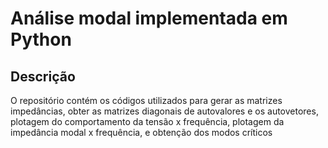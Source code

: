 # Análise modal implementada em Python

## Descrição 
O repositório contém os códigos utilizados para gerar as matrizes impedâncias, obter as matrizes diagonais de autovalores e os autovetores, plotagem do comportamento da tensão x frequência, plotagem da impedância modal x frequência, e obtenção dos modos críticos